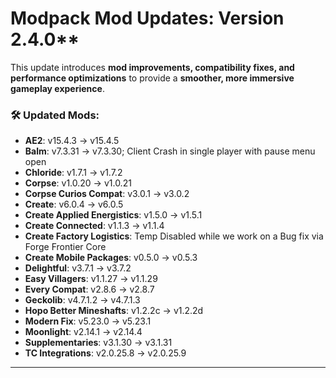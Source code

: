# **Modpack Mod Updates**: Version 2.4.0** 

This update introduces **mod improvements, compatibility fixes, and performance optimizations** to provide a **smoother, more immersive gameplay experience**.  
### 🛠 **Updated Mods:**  
- **AE2**: v15.4.3 → v15.4.5
- **Balm**: v7.3.31 → v7.3.30; Client Crash in single player with pause menu open
- **Chloride**: v1.7.1 → v1.7.2
- **Corpse**: v1.0.20 → v1.0.21
- **Corpse Curios Compat**: v3.0.1 → v3.0.2
- **Create**: v6.0.4 → v6.0.5
- **Create Applied Energistics**: v1.5.0 → v1.5.1
- **Create Connected**: v1.1.3 → v1.1.4
- **Create Factory Logistics**: Temp Disabled while we work on a Bug fix via Forge Frontier Core
- **Create Mobile Packages**: v0.5.0 → v0.5.3
- **Delightful**: v3.7.1 → v3.7.2
- **Easy Villagers**: v1.1.27 → v1.1.29
- **Every Compat**: v2.8.6 → v2.8.7
- **Geckolib**: v4.7.1.2 → v4.7.1.3
- **Hopo Better Mineshafts**: v1.2.2c → v1.2.2d
- **Modern Fix**: v5.23.0 → v5.23.1
- **Moonlight**: v2.14.1 → v2.14.4
- **Supplementaries**: v3.1.30 → v3.1.31
- **TC Integrations**: v2.0.25.8 → v2.0.25.9
---